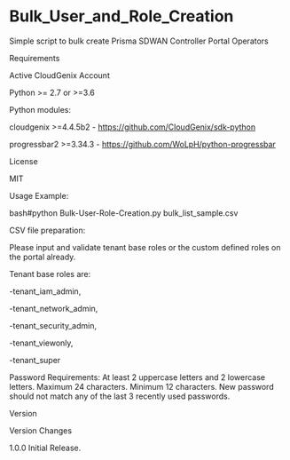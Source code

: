 # Bulk_User_and_Role_Creation

Simple script to bulk create Prisma SDWAN Controller Portal Operators

Requirements

Active CloudGenix Account

Python >= 2.7 or >=3.6

Python modules:

cloudgenix >=4.4.5b2 - https://github.com/CloudGenix/sdk-python

progressbar2 >=3.34.3 - https://github.com/WoLpH/python-progressbar


License

MIT



Usage Example:

bash#python Bulk-User-Role-Creation.py bulk_list_sample.csv


CSV file preparation:

Please input and validate tenant base roles or the custom defined roles on the portal already.


Tenant base roles are:

-tenant_iam_admin,

-tenant_network_admin,

-tenant_security_admin,

-tenant_viewonly,

-tenant_super


Password Requirements: 
At least 2 uppercase letters and 2 lowercase letters. Maximum 24 characters. Minimum 12 characters. New password should not match any of the last 3 recently used passwords.


Version

Version	Changes

1.0.0	Initial Release.


